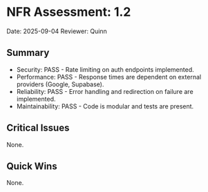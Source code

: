 # NFR Assessment: 1.2

Date: 2025-09-04
Reviewer: Quinn

## Summary

- Security: PASS - Rate limiting on auth endpoints implemented.
- Performance: PASS - Response times are dependent on external providers (Google, Supabase).
- Reliability: PASS - Error handling and redirection on failure are implemented.
- Maintainability: PASS - Code is modular and tests are present.

## Critical Issues

None.

## Quick Wins

None.